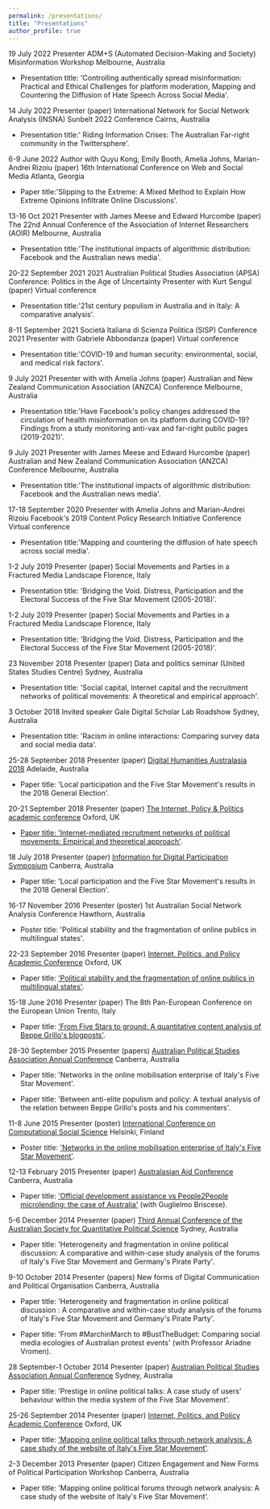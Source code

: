 ```yaml
---
permalink: /presentations/
title: "Presentations"
author_profile: true
---
```


19 July 2022 Presenter ADM+S (Automated Decision-Making and Society)
Misinformation Workshop Melbourne, Australia

-   Presentation title: 'Controlling authentically spread
    misinformation: Practical and Ethical Challenges for platform
    moderation, Mapping and Countering the Diffusion of Hate Speech
    Across Social Media'.

14 July 2022 Presenter (paper) International Network for Social Network
Analysis (INSNA) Sunbelt 2022 Conference Cairns, Australia

-   Presentation title:' Riding Information Crises: The Australian
    Far-right community in the Twittersphere'.

6-9 June 2022 Author with Quyu Kong, Emily Booth, Amelia Johns,
Marian-Andrei Rizoiu (paper) 16th International Conference on Web and
Social Media Atlanta, Georgia

-   Paper title:'Slipping to the Extreme: A Mixed Method to Explain How
    Extreme Opinions Infiltrate Online Discussions'.

13-16 Oct 2021 Presenter with James Meese and Edward Hurcombe (paper)
The 22nd Annual Conference of the Association of Internet Researchers
(AOIR) Melbourne, Australia

-   Presentation title:'The institutional impacts of algorithmic
    distribution: Facebook and the Australian news media'.

20-22 September 2021 2021 Australian Political Studies Association
(APSA) Conference: Politics in the Age of Uncertainty Presenter with
Kurt Sengul (paper) Virtual conference

-   Presentation title:'21st century populism in Australia and in Italy:
    A comparative analysis'.

8-11 September 2021 Società Italiana di Scienza Politica (SISP)
Conference 2021 Presenter with Gabriele Abbondanza (paper) Virtual
conference

-   Presentation title:'COVID-19 and human security: environmental,
    social, and medical risk factors'.

9 July 2021 Presenter with with Amelia Johns (paper) Australian and New
Zealand Communication Association (ANZCA) Conference Melbourne,
Australia

-   Presentation title:'Have Facebook's policy changes addressed the
    circulation of health misinformation on its platform during
    COVID-19? Findings from a study monitoring anti-vax and far-right
    public pages (2019-2021)'.

9 July 2021 Presenter with James Meese and Edward Hurcombe (paper)
Australian and New Zealand Communication Association (ANZCA) Conference
Melbourne, Australia

-   Presentation title:'The institutional impacts of algorithmic
    distribution: Facebook and the Australian news media'.

17-18 September 2020 Presenter with Amelia Johns and Marian-Andrei
Rizoiu Facebook's 2019 Content Policy Research Initiative Conference
Virtual conference

-   Presentation title:'Mapping and countering the diffusion of hate
    speech across social media'.

1-2 July 2019 Presenter (paper) Social Movements and Parties in a
Fractured Media Landscape Florence, Italy

-   Presentation title: 'Bridging the Void. Distress, Participation and
    the Electoral Success of the Five Star Movement (2005-2018)'.

1-2 July 2019 Presenter (paper) Social Movements and Parties in a
Fractured Media Landscape Florence, Italy

-   Presentation title: 'Bridging the Void. Distress, Participation and
    the Electoral Success of the Five Star Movement (2005-2018)'.

23 November 2018 Presenter (paper) Data and politics seminar (United
States Studies Centre) Sydney, Australia

-   Presentation title: 'Social capital, Internet capital and the
    recruitment networks of political movements: A theoretical and
    empirical approach'.

3 October 2018 Invited speaker Gale Digital Scholar Lab Roadshow Sydney,
Australia

-   Presentation title: 'Racism in online interactions: Comparing survey
    data and social media data'.

25-28 September 2018 Presenter (paper) [Digital Humanities Australasia
2018](http://dha-2018.p.dha2018.currinda.com/days/2018-09-28) Adelaide,
Australia

-   Paper title: 'Local participation and the Five Star Movement's
    results in the 2018 General Election'.

20-21 September 2018 Presenter (paper) [The Internet, Policy & Politics
academic
conference](http://blogs.oii.ox.ac.uk/policy/ipp-conference/papers/)
Oxford, UK

-   [Paper title: 'Internet-mediated recruitment networks of political
    movements: Empirical and theoretical
    approach'](http://blogs.oii.ox.ac.uk/policy/wp-content/uploads/sites/77/2018/09/IPP2018-Bailo.pdf).

18 July 2018 Presenter (paper) [Information for Digital Participation
Symposium](https://www.canberra.edu.au/research/faculty-research-centres/nmrc/news-and-events/events/digital-participation)
Canberra, Australia

-   Paper title: 'Local participation and the Five Star Movement's
    results in the 2018 General Election'.

16-17 November 2016 Presenter (poster) 1st Australian Social Network
Analysis Conference Hawthorn, Australia

-   Poster title: 'Political stability and the fragmentation of online
    publics in multilingual states'.

22-23 September 2016 Presenter (paper) [Internet, Politics, and Policy
Academic Conference](http://ipp.oii.ox.ac.uk/2016) Oxford, UK

-   Paper title: ['Political stability and the fragmentation of online
    publics in multilingual
    states'](http://ipp.oii.ox.ac.uk/2016/programme-2016/track-a-politics/participation-ii-networks-and/francesco-bailo-political-stability-and).

15-18 June 2016 Presenter (paper) The 8th Pan-European Conference on the
European Union Trento, Italy

-   Paper title: ['From Five Stars to ground: A quantitative content
    analysis of Beppe Grillo's
    blogposts'](http://ecpr.eu/Events/PaperDetails.aspx?PaperID=27234&amp;EventID=105).

28-30 September 2015 Presenter (papers) [Australian Political Studies
Association Annual
Conference](http://www.auspsa.org.au/page/apsa-conference-2015-0)
Canberra, Australia

-   Paper title: 'Networks in the online mobilisation enterprise of
    Italy's Five Star Movement'.

-   Paper title: 'Between anti-elite populism and policy: A textual
    analysis of the relation between Beppe Grillo's posts and his
    commenters'.

11-8 June 2015 Presenter (poster) [International Conference on
Computational Social Science](http://www.iccss2015.eu/) Helsinki,
Finland

-   Poster title: ['Networks in the online mobilisation enterprise of
    Italy's Five Star
    Movement'](http://www.francescobailo.net/wordpress/wp-content/uploads/2016/04/f_bailo_poster_iccss15_original.pdf).

12-13 February 2015 Presenter (paper) [Australasian Aid
Conference](https://devpolicy.crawford.anu.edu.au/annual-australasian-aid-conference/2015)
Canberra, Australia

-   Paper title: ['Official development assistance vs People2People
    microlending: the case of
    Australia'](http://devpolicy.org/2015-Australasian-aid-conference/presentations/2b/Guglielmo-Briscese-and-Francesco-Bailo.pdf)
    (with Guglielmo Briscese).

5-6 December 2014 Presenter (paper) [Third Annual Conference of the
Australian Society for Quantitative Political
Science](http://www.asqps.org.au/index.php/asqps/2014") Sydney,
Australia

-   Paper title: 'Heterogeneity and fragmentation in online political
    discussion: A comparative and within-case study analysis of the
    forums of Italy's Five Star Movement and Germany's Pirate Party'.

9-10 October 2014 Presenter (papers) New forms of Digital Communication
and Political Organisation Canberra, Australia

-   Paper title: 'Heterogeneity and fragmentation in online political
    discussion : A comparative and within-case study analysis of the
    forums of Italy's Five Star Movement and Germany's Pirate Party'.

-   Paper title: 'From #MarchinMarch to #BustTheBudget: Comparing social
    media ecologies of Australian protest events' (with Professor
    Ariadne Vromen).

28 September-1 October 2014 Presenter (paper) [Australian Political
Studies Association Annual
Conference](https://sites.google.com/site/apsa2014/home) Sydney,
Australia

-   Paper title: 'Prestige in online political talks: A case study of
    users' behaviour within the media system of the Five Star Movement'.

25-26 September 2014 Presenter (paper) [Internet, Politics, and Policy
Academic Conference](http://ipp.oii.ox.ac.uk/2014) Oxford, UK

-   Paper title: ['Mapping online political talks through network
    analysis: A case study of the website of Italy's Five Star
    Movement'](http://ipp.oii.ox.ac.uk/2014/programme-2014/track-d-networked-politics/political-and-personal-networks/francesco-bailo-mapping-online-political).

2-3 December 2013 Presenter (paper) Citizen Engagement and New Forms of
Political Participation Workshop Canberra, Australia

-   Paper title: 'Mapping online political forums through network
    analysis: A case study of the website of Italy's Five Star
    Movement'.


